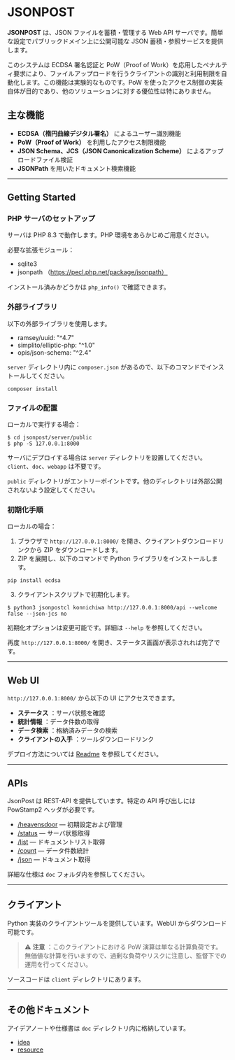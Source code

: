 # JSONPOST

**JSONPOST** は、JSON ファイルを蓄積・管理する Web API サーバです。簡単な設定でパブリックドメイン上に公開可能な JSON 蓄積・参照サービスを提供します。

このシステムは ECDSA 署名認証と PoW（Proof of Work）を応用したペナルティ要求により、ファイルアップロードを行うクライアントの識別と利用制限を自動化します。この機能は実験的なものです。PoW を使ったアクセス制御の実装自体が目的であり、他のソリューションに対する優位性は特にありません。

## 主な機能

- **ECDSA（楕円曲線デジタル署名）** によるユーザー識別機能
- **PoW（Proof of Work）** を利用したアクセス制限機能
- **JSON Schema、JCS（JSON Canonicalization Scheme）** によるアップロードファイル検証
- **JSONPath** を用いたドキュメント検索機能

---

## Getting Started

### PHP サーバのセットアップ

サーバは PHP 8.3 で動作します。PHP 環境をあらかじめご用意ください。

必要な拡張モジュール：

- sqlite3
- jsonpath （https://pecl.php.net/package/jsonpath）

インストール済みかどうかは `php_info()` で確認できます。

### 外部ライブラリ

以下の外部ライブラリを使用します。

- ramsey/uuid: "^4.7"
- simplito/elliptic-php: "^1.0"
- opis/json-schema: "^2.4"

`server` ディレクトリ内に `composer.json` があるので、以下のコマンドでインストールしてください。

```
composer install
```

### ファイルの配置

ローカルで実行する場合：

```
$ cd jsonpost/server/public
$ php -S 127.0.0.1:8000
```

サーバにデプロイする場合は `server` ディレクトリを設置してください。`client`、`doc`、`webapp` は不要です。

`public` ディレクトリがエントリーポイントです。他のディレクトリは外部公開されないよう設定してください。

### 初期化手順

ローカルの場合：

1. ブラウザで `http://127.0.0.1:8000/` を開き、クライアントダウンロードリンクから ZIP をダウンロードします。
2. ZIP を展開し、以下のコマンドで Python ライブラリをインストールします。

```
pip install ecdsa
```

3. クライアントスクリプトで初期化します。

```
$ python3 jsonpostcl konnichiwa http://127.0.0.1:8000/api --welcome false --json-jcs no
```

初期化オプションは変更可能です。詳細は `--help` を参照してください。

再度 `http://127.0.0.1:8000/` を開き、ステータス画面が表示されれば完了です。

---

## Web UI

`http://127.0.0.1:8000/` から以下の UI にアクセスできます。

- **ステータス** ：サーバ状態を確認
- **統計情報** ：データ件数の取得
- **データ検索** ：格納済みデータの検索
- **クライアントの入手** ：ツールダウンロードリンク

デプロイ方法については [Readme](./webapp/jsonpost-dashboard/README.md) を参照してください。

---

## APIs

JsonPost は REST-API を提供しています。特定の API 呼び出しには PowStamp2 ヘッダが必要です。

- [/heavensdoor](./doc/apis/heavensdoor.md) — 初期設定および管理
- [/status](./doc/apis/status.md) — サーバ状態取得
- [/list](./doc/apis/list.md) — ドキュメントリスト取得
- [/count](./doc/apis/count.md) — データ件数統計
- [/json](./doc/apis/json.md) — ドキュメント取得

詳細な仕様は `doc` フォルダ内を参照してください。

---

## クライアント

Python 実装のクライアントツールを提供しています。WebUI からダウンロード可能です。

> ⚠ **注意** ：このクライアントにおける PoW 演算は単なる計算負荷です。無価値な計算を行いますので、過剰な負荷やリスクに注意し、監督下での運用を行ってください。

ソースコードは `client` ディレクトリにあります。

---

## その他ドキュメント

アイデアノートや仕様書は `doc` ディレクトリ内に格納しています。

- [idea](./doc/idea/)
- [resource](./doc/resource/)

